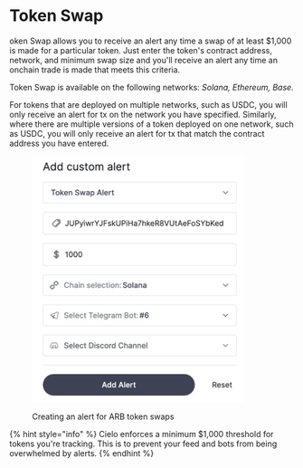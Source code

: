 # Token Swap

oken Swap allows you to receive an alert any time a swap of at least $1,000 is made for a particular token. Just enter the token's contract address, network, and minimum swap size and you'll receive an alert any time an onchain trade is made that meets this criteria.

Token Swap is available on the following networks: _Solana, Ethereum, Base._

For tokens that are deployed on multiple networks, such as USDC, you will only receive an alert for tx on the network you have specified. Similarly, where there are multiple versions of a token deployed on one network, such as USDC, you will only receive an alert for tx that match the contract address you have entered.

<figure><img src="../.gitbook/assets/Screenshot 2025-07-03 at 16.07.30.png" alt="" width="375"><figcaption><p>Creating an alert for ARB token swaps</p></figcaption></figure>



{% hint style="info" %}
Cielo enforces a minimum $1,000 threshold for tokens you're tracking. This is to prevent your feed and bots from being overwhelmed by alerts.
{% endhint %}
